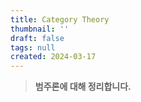```yaml
---
title: Category Theory
thumbnail: ''
draft: false
tags: null
created: 2024-03-17
---
```



 > 
 > **범주론에 대해 정리합니다.**
